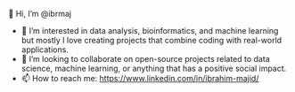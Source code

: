 👋 Hi, I’m @ibrmaj  
- 👀 I’m interested in data analysis, bioinformatics, and machine learning but mostly I love creating projects that combine coding with real-world applications.   
- 💞️ I’m looking to collaborate on open-source projects related to data science, machine learning, or anything that has a positive social impact.  
- 📫 How to reach me: https://www.linkedin.com/in/ibrahim-majid/ 


<!---
ibrmaj/ibrmaj is a ✨ special ✨ repository because its `README.md` (this file) appears on your GitHub profile.
You can click the Preview link to take a look at your changes.
--->
